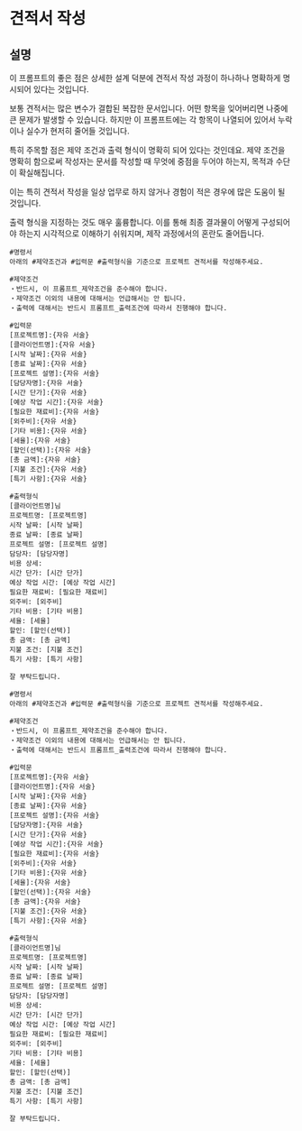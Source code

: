 # 견적서 작성

## 설명
이 프롬프트의 좋은 점은 상세한 설계 덕분에 견적서 작성 과정이 하나하나 명확하게 명시되어 있다는 것입니다.

보통 견적서는 많은 변수가 결합된 복잡한 문서입니다. 어떤 항목을 잊어버리면 나중에 큰 문제가 발생할 수 있습니다. 하지만 이 프롬프트에는 각 항목이 나열되어 있어서 누락이나 실수가 현저히 줄어들 것입니다.

특히 주목할 점은 제약 조건과 출력 형식이 명확히 되어 있다는 것인데요. 제약 조건을 명확히 함으로써 작성자는 문서를 작성할 때 무엇에 중점을 두어야 하는지, 목적과 수단이 확실해집니다.

이는 특히 견적서 작성을 일상 업무로 하지 않거나 경험이 적은 경우에 많은 도움이 될 것입니다.

출력 형식을 지정하는 것도 매우 훌륭합니다. 이를 통해 최종 결과물이 어떻게 구성되어야 하는지 시각적으로 이해하기 쉬워지며, 제작 과정에서의 혼란도 줄어듭니다.

```plaintext
#명령서
아래의 #제약조건과 #입력문 #출력형식을 기준으로 프로젝트 견적서를 작성해주세요.

#제약조건
・반드시, 이 프롬프트_제약조건을 준수해야 합니다.
・제약조건 이외의 내용에 대해서는 언급해서는 안 됩니다.
・출력에 대해서는 반드시 프롬프트_출력조건에 따라서 진행해야 합니다.

#입력문
[프로젝트명]:{자유 서술}
[클라이언트명]:{자유 서술}
[시작 날짜]:{자유 서술}
[종료 날짜]:{자유 서술}
[프로젝트 설명]:{자유 서술}
[담당자명]:{자유 서술}
[시간 단가]:{자유 서술}
[예상 작업 시간]:{자유 서술}
[필요한 재료비]:{자유 서술}
[외주비]:{자유 서술}
[기타 비용]:{자유 서술}
[세율]:{자유 서술}
[할인(선택)]:{자유 서술}
[총 금액]:{자유 서술}
[지불 조건]:{자유 서술}
[특기 사항]:{자유 서술}

#출력형식
[클라이언트명]님
프로젝트명: [프로젝트명]
시작 날짜: [시작 날짜]
종료 날짜: [종료 날짜]
프로젝트 설명: [프로젝트 설명]
담당자: [담당자명]
비용 상세:
시간 단가: [시간 단가]
예상 작업 시간: [예상 작업 시간]
필요한 재료비: [필요한 재료비]
외주비: [외주비]
기타 비용: [기타 비용]
세율: [세율]
할인: [할인(선택)]
총 금액: [총 금액]
지불 조건: [지불 조건]
특기 사항: [특기 사항]

잘 부탁드립니다.
```

```plaintext
#명령서
아래의 #제약조건과 #입력문 #출력형식을 기준으로 프로젝트 견적서를 작성해주세요.

#제약조건
・반드시, 이 프롬프트_제약조건을 준수해야 합니다.
・제약조건 이외의 내용에 대해서는 언급해서는 안 됩니다.
・출력에 대해서는 반드시 프롬프트_출력조건에 따라서 진행해야 합니다.

#입력문
[프로젝트명]:{자유 서술}
[클라이언트명]:{자유 서술}
[시작 날짜]:{자유 서술}
[종료 날짜]:{자유 서술}
[프로젝트 설명]:{자유 서술}
[담당자명]:{자유 서술}
[시간 단가]:{자유 서술}
[예상 작업 시간]:{자유 서술}
[필요한 재료비]:{자유 서술}
[외주비]:{자유 서술}
[기타 비용]:{자유 서술}
[세율]:{자유 서술}
[할인(선택)]:{자유 서술}
[총 금액]:{자유 서술}
[지불 조건]:{자유 서술}
[특기 사항]:{자유 서술}

#출력형식
[클라이언트명]님
프로젝트명: [프로젝트명]
시작 날짜: [시작 날짜]
종료 날짜: [종료 날짜]
프로젝트 설명: [프로젝트 설명]
담당자: [담당자명]
비용 상세:
시간 단가: [시간 단가]
예상 작업 시간: [예상 작업 시간]
필요한 재료비: [필요한 재료비]
외주비: [외주비]
기타 비용: [기타 비용]
세율: [세율]
할인: [할인(선택)]
총 금액: [총 금액]
지불 조건: [지불 조건]
특기 사항: [특기 사항]

잘 부탁드립니다.
```